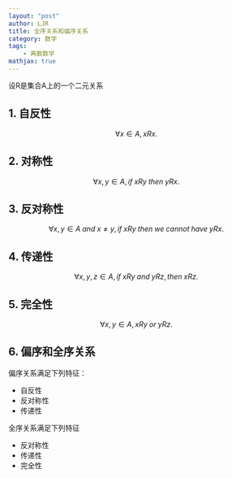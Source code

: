 ```yaml
---
layout: "post"
author: LJR
title: 全序关系和偏序关系
category: 数学
tags:
    - 离散数学
mathjax: true
---
```


设R是集合A上的一个二元关系

## 1. 自反性

$$\forall x \in A, xRx.$$

## 2. 对称性

$$\forall x,y \in A, if\;xRy\;then\;yRx.$$

## 3. 反对称性

$$\forall x,y \in A\;and\;x\not ={y}, if\;xRy\;then\;we\;cannot\;have\;yRx.$$

## 4. 传递性

$$\forall x,y,z \in A, if\;xRy\;and\;yRz, then\;xRz.$$

## 5. 完全性

$$\forall x,y \in A, xRy\;or\;yRz.$$

## 6. 偏序和全序关系

偏序关系满足下列特征：

+ 自反性
+ 反对称性
+ 传递性

全序关系满足下列特征

+ 反对称性
+ 传递性
+ 完全性
